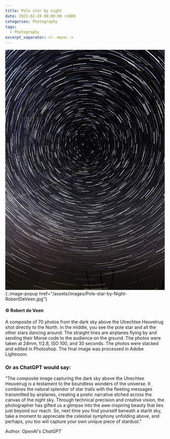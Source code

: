 ```yaml
---
title: Pole star by night
date: 2023-02-28 00:00:00 +1000
categories: Photography
tags:
  - Photography
excerpt_separator: <!--more-->
---
```


![Startrail by night](/assets/images/Pole-star-by-Night-RobertDeVeen.jpg){:.image-popup href="/assets/images/Pole-star-by-Night-RobertDeVeen.jpg"}

#### &copy; Robert de Veen

<!--more-->

A composite of 70 photos from the dark sky above the Utrechtse Heuvelrug shot directly to the North. In the middle, you see the pole star and all the other stars dancing around. The straight lines are airplanes flying by and sending their Morse code to the audience on the ground. The photos were taken at 24mm, f/2.8, ISO 100, and 30 seconds. The photos were stacked and edited in Photoshop. The final image was processed in Adobe Lightroom.

### Or as ChatGPT would say:

"The composite image capturing the dark sky above the Utrechtse Heuvelrug is a testament to the boundless wonders of the universe. It combines the natural splendor of star trails with the fleeting messages transmitted by airplanes, creating a poetic narrative etched across the canvas of the night sky. Through technical precision and creative vision, the photographer has gifted us a glimpse into the awe-inspiring beauty that lies just beyond our reach. So, next time you find yourself beneath a starlit sky, take a moment to appreciate the celestial symphony unfolding above, and perhaps, you too will capture your own unique piece of stardust."

Author: *OpenAI's ChatGPT*